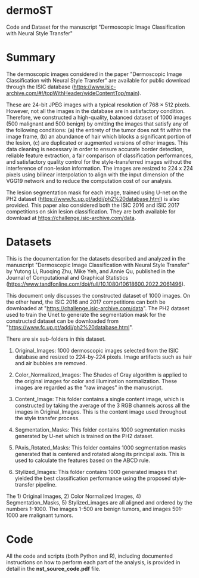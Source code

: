 # dermoST
Code and Dataset for the manuscript "Dermoscopic Image Classification with Neural Style Transfer"

# Summary
The dermoscopic images considered in the paper "Dermoscopic Image Classification with Neural Style Transfer" are available for public download through the ISIC database (https://www.isic-archive.com/#!/topWithHeader/wideContentTop/main). 

These are 24-bit JPEG images with a typical resolution of 768 × 512 pixels. However, not all the images in the database are in satisfactory condition. Therefore, we constructed a high-quality, balanced dataset of 1000 images (500 malignant and 500 benign) by omitting the images that satisfy any of the following conditions: (a) the entirety of the tumor does not fit within the image frame, (b) an abundance of hair which blocks a significant portion of the lesion, (c) are duplicated or augmented versions of other images. This data cleaning is necessary in order to ensure accurate border detection, reliable feature extraction, a fair comparison of classification performances, and satisfactory quality control for the style-transferred images without the interference of non-lesion information. The images are resized to 224 x 224 pixels using bilinear interpolation to align with the input dimension of the VGG19 network and to reduce the computation cost of our analysis. 

The lesion segmentation mask for each image, trained using U-net on the PH2 dataset (https://www.fc.up.pt/addi/ph2%20database.html) is also provided. This paper also considered both the ISIC 2016 and ISIC 2017 competitions on skin lesion classification. They are both available for download at https://challenge.isic-archive.com/data.

# Datasets
This is the documentation for the datasets described and analyzed in the manuscript "Dermoscopic Image Classification with Neural  Style Transfer" by Yutong Li, Ruoqing Zhu, Mike Yeh, and Annie Qu, published in the Journal of Computational and Graphical Statistics (https://www.tandfonline.com/doi/full/10.1080/10618600.2022.2061496).

This document only discusses the constructed dataset of 1000 images. On the other hand, the ISIC 2016 and 2017 competitions can both be downloaded at "https://challenge.isic-archive.com/data". The PH2 dataset used to train the Unet to generate the segmentation mask for the constructed dataset can be downloaded from "https://www.fc.up.pt/addi/ph2%20database.html".

There are six sub-folders in this dataset.

1. Original_Images: 1000 dermoscopic images selected from the ISIC database and resized to 224-by-224 pixels. Image artifacts such as hair and air bubbles are removed.

2. Color_Normalized_Images: The Shades of Gray algorithm is applied to the original images for color and illumination normalization. These images are regarded as the "raw images" in the manuscript.

3. Content_Image: This folder contains a single content image, which is constructed by taking the average of the 3 RGB channels across all the images in Original_Images. This is the content image used throughout the style transfer process.

4. Segmentation_Masks: This folder contains 1000 segmentation masks generated by U-net which is trained on the PH2 dataset.

5. PAxis_Rotated_Masks: This folder contains 1000 segmentation masks generated that is centered and rotated along its principal axis. This is used to calculate the features based on the ABCD rule.

6. Stylized_Images: This folder contains 1000 generated images that yielded the best classification performance using the proposed style-transfer pipeline.

The 1) Original Images, 2) Color Normalized Images, 4) Segmentation_Masks, 5) Stylized_images are all aligned and ordered by the numbers 1-1000. The images 1-500 are benign tumors, and images 501-1000 are malignant tumors. 

# Code
All the code and scripts (both Python and R), including documented instructions on how to perform each part of the analysis, is provided in detail in the **nst_source_code.pdf** file. 
